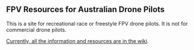 ## FPV Resources for Australian Drone Pilots

This is a site for recreational race or freestyle FPV drone pilots.  It is not for commercial drone pilots.

[Currently, all the information and resources are in the wiki](https://github.com/ctzsnooze/FPV_Australia/wiki).
